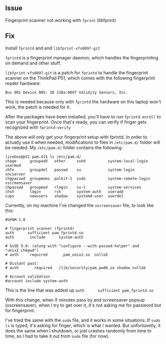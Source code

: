 Issue
----

Fingerprint scanner not working with `fprint` (libfprint)

Fix
----

Install `fprintd` and and `libfprint-vfs0097-git`

`fprintd` is a fingerprint manager daemon, which handles the fingerprinting on demand and other stuff.

`libfprint-vfs0097-git` is a patch for `fprintd` to handle the fingerprint scanner on the ThinkPad P51, which comes with the following fingerprint reader hardware:

```Bus 001 Device 005: ID 138a:0097 Validity Sensors, Inc. ```

This is needed because only with `fprintd` the hardware on this laptop won't work, the patch is needed for it.

After the packages have been installed, you'll have to run `fprintd-enroll` to scan your fingerprint. Once that's ready, you can verify if finger gets recognized with `fprintd-verify`

The above will only get your fingerprint setup with fprintd. In order to actually use it when needed, modifications to files in `/etc/pam.d/` folder will be needed. My `/etc/pam.d/` folder contains the following:
```
[icebox@p51 pam.d]$ ls /etc/pam.d/
chage      groupadd   other     sshd          system-local-login   usermod
chfn       groupdel   passwd    su            system-login         vncserver
chgpasswd  groupmems  polkit-1  sudo          system-remote-login  xscreensaver
chpasswd   groupmod   rlogin    su-l          system-services
chsh       login      rsh       system-auth   useradd
cups       newusers   shadow    systemd-user  userdel
```

Currently, on my machine I've changed the `xscreensaver` file, to look like this:
```
#%PAM-1.0

# fingerprint scanner (fprintd)
auth      sufficient pam_fprintd.so
auth       include      system-auth

# SuSE 9.0: (along with "configure --with-passwd-helper" and "unix2_chkpwd")
# auth     required       pam_unix2.so  nullok

# Distant past:
# auth       required   /lib/security/pam_pwdb.so shadow nullok

# Account validation
#account include system-auth
```

This is the line that was added up `auth      sufficient pam_fprintd.so`

With this change, when X minutes pass by and screensaver popsup (xscreensaver), when I try to get over it, it's not asking me for password but for fingerprint.

I've tried the same with the `sudo` file, and it works in some situations. If `sudo ls` is typed, it's asking for finger, which is what I wanted. But unfortunetly, it does the same when I shutdown, or just crashes randomly from time to time, so I had to take it out from `sudo` file (for now).